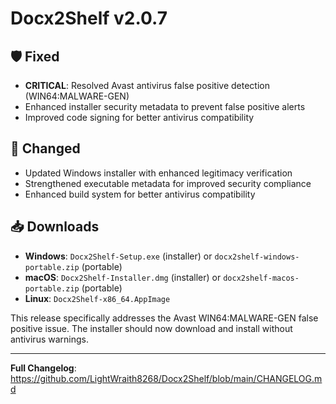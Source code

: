 # Docx2Shelf v2.0.7

## 🛡️ Fixed
- **CRITICAL**: Resolved Avast antivirus false positive detection (WIN64:MALWARE-GEN)
- Enhanced installer security metadata to prevent false positive alerts
- Improved code signing for better antivirus compatibility

## 🔧 Changed
- Updated Windows installer with enhanced legitimacy verification
- Strengthened executable metadata for improved security compliance
- Enhanced build system for better antivirus compatibility

## 📥 Downloads
- **Windows**: `Docx2Shelf-Setup.exe` (installer) or `docx2shelf-windows-portable.zip` (portable)
- **macOS**: `Docx2Shelf-Installer.dmg` (installer) or `docx2shelf-macos-portable.zip` (portable)
- **Linux**: `Docx2Shelf-x86_64.AppImage`

This release specifically addresses the Avast WIN64:MALWARE-GEN false positive issue. The installer should now download and install without antivirus warnings.

---

**Full Changelog**: https://github.com/LightWraith8268/Docx2Shelf/blob/main/CHANGELOG.md